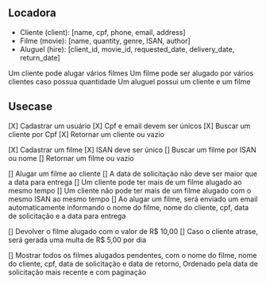 ## Locadora

- Cliente (client): [name, cpf, phone, email, address]
- Filme (movie): [name, quantity, genre, ISAN, author]
- Aluguel (hire): [client_id, movie_id, requested_date, delivery_date, return_date]

Um cliente pode alugar vários filmes
Um filme pode ser alugado por vários clientes caso possua quantidade
Um aluguel possui um cliente e um filme

## Usecase

[X] Cadastrar um usuário
[X] Cpf e email devem ser únicos
[X] Buscar um cliente por Cpf
[X] Retornar um cliente ou vazio

[X] Cadastrar um filme
[X] ISAN deve ser único
[] Buscar um filme por ISAN ou nome
[] Retornar um filme ou vazio

[] Alugar um filme ao cliente
[] A data de solicitação não deve ser maior que a data para entrega
[] Um cliente pode ter mais de um filme alugado ao mesmo tempo
[] Um cliente não pode ter mais de um filme alugado com o mesmo ISAN ao mesmo tempo
[] Ao alugar um filme, será enviado um email automaticamente informando o nome do filme, nome do cliente, cpf, data de solicitação e a data para entrega

[] Devolver o filme alugado com o valor de R$ 10,00
[] Caso o cliente atrase, será gerada uma multa de R$ 5,00 por dia

[] Mostrar todos os filmes alugados pendentes, com o nome do filme, nome do cliente, cpf, data de solicitação e data de retorno, Ordenado pela data de solicitação mais recente e com paginação
